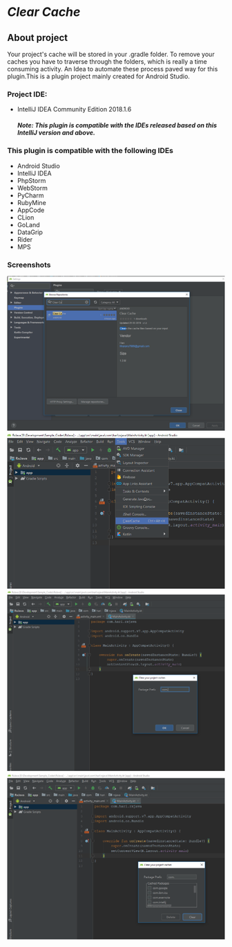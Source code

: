 # *Clear Cache*

## About project
Your project's cache will be stored in your .gradle folder. To remove your caches you have to traverse through the folders, which is really a time consuming activity. An Idea to automate these process paved way for this plugin.This is a plugin project mainly created for Android Studio. 
### Project IDE:

* IntelliJ IDEA Community Edition 2018.1.6

    ##### Note: This plugin is compatible with the IDEs released based on this IntelliJ version and above.

### This plugin is compatible with the following IDEs 
* Android Studio
* IntelliJ IDEA
* PhpStorm
* WebStorm
* PyCharm
* RubyMine
* AppCode
* CLion
* GoLand
* DataGrip
* Rider
* MPS

### Screenshots
![Alt text](/images/1.png?raw=true)
![Alt text](/images/2.png?raw=true)
![Alt text](/images/3.png?raw=true)
![Alt text](/images/4.png?raw=true)
